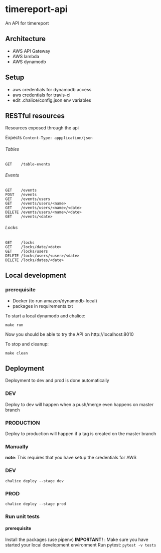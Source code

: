 # timereport-api
An API for timereport

## Architecture
* AWS API Gateway
* AWS lambda
* AWS dynamodb

## Setup

- aws credentials for dynamodb access
- aws credentials for travis-ci
- edit .chalice/config.json env variables

## RESTful resources

Resources exposed through the api

Expects `Content-Type: appplication/json`

###### Tables
```
GET    /table-events
```

###### Events
```
GET    /events
POST   /events
GET    /events/users
GET    /events/users/<name>
GET    /events/users/<name>/<date>
DELETE /events/users/<name>/<date>
GET    /events/<date>
```

###### Locks
```
GET    /locks
GET    /locks/date/<date>
GET    /locks/users
DELETE /locks/users/<user>/<date>
DELETE /locks/dates/<date>
```

## Local development

### prerequisite
- Docker (to run amazon/dynamodb-local)
- packages in requirements.txt

To start a local dynamodb and chalice:
```
make run
```
Now you should be able to try the API on http://localhost:8010

To stop and cleanup:
```
make clean
```

## Deployment
Deployment to dev and prod is done automatically

### DEV
Deploy to dev will happen when a push/merge even happens on master branch

### PRODUCTION
Deploy to production will happen if a tag is created on the master branch

### Manually
__note__: This requires that you have setup the credentials for AWS

### DEV
`chalice deploy --stage dev`
### PROD
`chalice deploy --stage prod`

### Run unit tests
#### prerequisite
Install the packages (use pipenv)
__IMPORTANT!__ : Make sure you have started your local development environment
Run pytest:
`pytest -v tests`